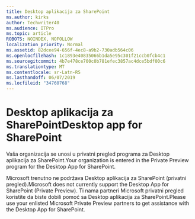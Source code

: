 ```yaml
---
title: Desktop aplikacija za SharePoint
ms.author: kirks
author: Techwriter40
ms.audience: ITPro
ms.topic: article
ROBOTS: NOINDEX, NOFOLLOW
localization_priority: Normal
ms.assetid: 82dcee94-656f-4ec8-a9b2-730adb564c06
ms.openlocfilehash: 1c1893e40835066b1da5e95c301f21ccb0fcb4c1
ms.sourcegitcommit: 4b7e478ce700c0b781efec3857ac4dce5bdf00c6
ms.translationtype: MT
ms.contentlocale: sr-Latn-RS
ms.lasthandoff: 06/07/2019
ms.locfileid: "34760768"
---
```

# <a name="desktop-app-for-sharepoint"></a><span data-ttu-id="d3105-102">Desktop aplikacija za SharePoint</span><span class="sxs-lookup"><span data-stu-id="d3105-102">Desktop app for SharePoint</span></span>

<span data-ttu-id="d3105-103">Vaša organizacija se unosi u privatni pregled programa za Desktop aplikacija za SharePoint.</span><span class="sxs-lookup"><span data-stu-id="d3105-103">Your organization is entered in the Private Preview program for the Desktop App for SharePoint.</span></span>

<span data-ttu-id="d3105-104">Microsoft trenutno ne podržava Desktop aplikacija za SharePoint (privatni pregled).</span><span class="sxs-lookup"><span data-stu-id="d3105-104">Microsoft does not currently support the Desktop App for SharePoint (Private Preview).</span></span> <span data-ttu-id="d3105-105">Ti nama partneri Microsoft privatni pregled koristite da biste dobili pomoć sa Desktop aplikacija za SharePoint.</span><span class="sxs-lookup"><span data-stu-id="d3105-105">Please use your enlisted Microsoft Private Preview partners to get assistance with the Desktop App for SharePoint.</span></span>

